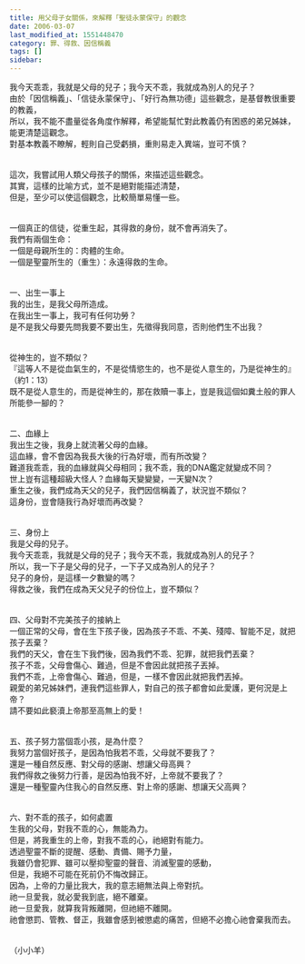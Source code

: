 ```yaml
---
title: 用父母子女關係，來解釋「聖徒永蒙保守」的觀念
date: 2006-03-07
last_modified_at: 1551448470
category: 罪、得救、因信稱義
tags: []
sidebar: 
---
```


<p>我今天乖乖，我就是父母的兒子；我今天不乖，我就成為別人的兒子？<br/><!--more-->由於「因信稱義」、「信徒永蒙保守」、「好行為無功德」這些觀念，是基督教很重要的教義，<br/>所以，我不能不盡量從各角度作解釋，希望能幫忙對此教義仍有困惑的弟兄姊妹，能更清楚這觀念。<br/>對基本教義不瞭解，輕則自己受虧損，重則易走入異端，豈可不慎？<br/><br/><br/>這次，我嘗試用人類父母孩子的關係，來描述這些觀念。<br/>其實，這樣的比喻方式，並不是絕對能描述清楚，<br/>但是，至少可以使這個觀念，比較簡單易懂一些。<br/><br/><br/>一個真正的信徒，從重生起，其得救的身份，就不會再消失了。<br/>我們有兩個生命：<br/>一個是母親所生的：肉體的生命。<br/>一個是聖靈所生的（重生）：永遠得救的生命。<br/><br/><br/>一、出生一事上<br/>我的出生，是我父母所造成。<br/>在我出生一事上，我可有任何功勞？<br/>是不是我父母要先問我要不要出生，先徵得我同意，否則他們生不出我？<br/><br/><br/>從神生的，豈不類似？<br/>『這等人不是從血氣生的，不是從情慾生的，也不是從人意生的，乃是從神生的』（約1：13）<br/>既不是從人意生的，而是從神生的，那在救贖一事上，豈是我這個如糞土般的罪人所能參一腳的？<br/><br/><br/>二、血緣上<br/>我出生之後，我身上就流著父母的血緣。<br/>這血緣，會不會因為我長大後的行為好壞，而有所改變？<br/>難道我乖乖，我的血緣就與父母相同；我不乖，我的DNA鑑定就變成不同？<br/>世上豈有這種超級大怪人？血緣每天變變變，一天變N次？<br/>重生之後，我們成為天父的兒子，我們因信稱義了，狀況豈不類似？<br/>這身份，豈會隨我行為好壞而再改變？<br/><br/><br/>三、身份上<br/>我是父母的兒子。<br/>我今天乖乖，我就是父母的兒子；我今天不乖，我就成為別人的兒子？<br/>所以，我一下子是父母的兒子，一下子又成為別人的兒子？<br/>兒子的身份，是這樣一夕數變的嗎？<br/>得救之後，我們在成為天父兒子的份位上，豈不類似？<br/><br/><br/>四、父母對不完美孩子的接納上<br/>一個正常的父母，會在生下孩子後，因為孩子不乖、不美、殘障、智能不足，就把孩子丟棄？<br/>我們的天父，會在生下我們後，因為我們不乖、犯罪，就把我們丟棄？<br/>孩子不乖，父母會傷心、難過，但是不會因此就把孩子丟掉。<br/>我們不乖，上帝會傷心、難過，但是，一樣不會因此就把我們丟掉。<br/>親愛的弟兄姊妹們，連我們這些罪人，對自己的孩子都會如此愛護，更何況是上帝？<br/>請不要如此褻瀆上帝那至高無上的愛！<br/><br/><br/>五、孩子努力當個乖小孩，是為什麼？<br/>我努力當個好孩子，是因為怕我若不乖，父母就不要我了？<br/>還是一種自然反應、對父母的感謝、想讓父母高興？<br/>我們得救之後努力行善，是因為怕我不好，上帝就不要我了？<br/>還是一種聖靈內住我心的自然反應、對上帝的感謝、想讓天父高興？<br/><br/><br/>六、對不乖的孩子，如何處置<br/>生我的父母，對我不乖的心，無能為力。<br/>但是，將我重生的上帝，對我不乖的心，祂絕對有能力。<br/>透過聖靈不斷的提醒、感動、責備、賜予力量，<br/>我雖仍會犯罪、雖可以壓抑聖靈的聲音、消滅聖靈的感動，<br/>但是，我絕不可能在死前仍不悔改歸正。<br/>因為，上帝的力量比我大，我的意志絕無法與上帝對抗。<br/>祂一旦愛我，就必愛我到底，絕不離棄。<br/>祂一旦愛我，就算我背叛離開，但祂絕不離開。<br/>祂會懲罰、管教、督正，我雖會感到被懲處的痛苦，但絕不必擔心祂會棄我而去。<br/><br/><br/>（小小羊）<br/></p>